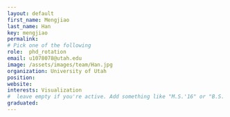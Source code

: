 ```yaml
---
layout: default
first_name: Mengjiao
last_name: Han
key: mengjiao
permalink: 
# Pick one of the following
role:  phd_rotation
email: u1078078@utah.edu
image: /assets/images/team/Han.jpg
organization: University of Utah
position: 
website: 
interests: Visualization
#  leave empty if you're active. Add something like "M.S.'16" or "B.S.'17" if you got a degree while at VDL. Add "N" if you left VDS before you got a degree.
graduated: 
---
```

